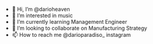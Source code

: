 - 👋 Hi, I’m @darioheaven
- 👀 I’m interested in music
- 🌱 I’m currently learning Management Engineer
- 💞️ I’m looking to collaborate on Manufacturing Strategy
- 📫 How to reach me @darioparadiso_ instagram

<!---
darioheaven/darioheaven is a ✨ special ✨ repository because its `README.md` (this file) appears on your GitHub profile.
You can click the Preview link to take a look at your changes.
--->
